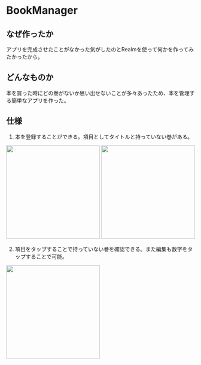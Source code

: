 # BookManager
## なぜ作ったか
アプリを完成させたことがなかった気がしたのとRealmを使って何かを作ってみたかったから。

## どんなものか
本を買った時にどの巻がないか思い出せないことが多々あったため、本を管理する簡単なアプリを作った。

## 仕様
1. 本を登録することができる。項目としてタイトルと持っていない巻がある。
<img src="https://github.com/yoshino1010/BookManagement/blob/image/image/screenshot1.png" width="250">
<img src="https://github.com/yoshino1010/BookManagement/blob/image/image/screenshot2.png" width="250">

2. 項目をタップすることで持っていない巻を確認できる。また編集も数字をタップすることで可能。
<img src="https://github.com/yoshino1010/BookManagement/blob/image/image/screenshot3.png" width="250">
